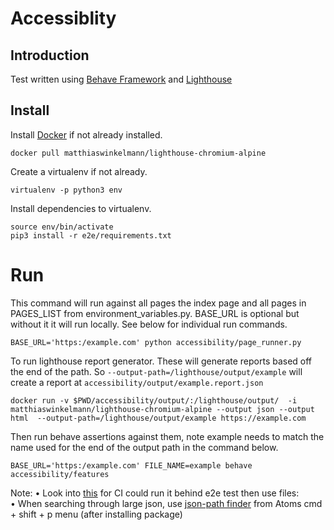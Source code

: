 # Accessiblity

## Introduction

Test written using [Behave Framework](http://pythonhosted.org/behave/) and [Lighthouse](https://github.com/GoogleChrome/lighthouse)


## Install

Install [Docker](https://store.docker.com/editions/community/docker-ce-desktop-mac) if not already installed.
```
docker pull matthiaswinkelmann/lighthouse-chromium-alpine
```
Create a virtualenv if not already.
```
virtualenv -p python3 env
```
Install dependencies to virtualenv.
```
source env/bin/activate
pip3 install -r e2e/requirements.txt
```

# Run
This command will run against all pages the index page and all pages in PAGES_LIST from environment_variables.py. BASE_URL is optional but without it it will run locally. See below for individual run commands.
```
BASE_URL='https:/example.com' python accessibility/page_runner.py
```


To run lighthouse report generator. These will generate reports based off the end of the path. So ```--output-path=/lighthouse/output/example``` will create a report at ```accessibility/output/example.report.json```

```
docker run -v $PWD/accessibility/output/:/lighthouse/output/  -i matthiaswinkelmann/lighthouse-chromium-alpine --output json --output html  --output-path=/lighthouse/output/example https://example.com
```

Then run behave assertions against them, note example needs to match the name used for the end of the output path in the command below.
```
BASE_URL='https:/example.com' FILE_NAME=example behave accessibility/features
```

Note:
• Look into [this](https://sites.google.com/a/chromium.org/chromedriver/logging/performance-log) for CI could run it behind e2e test then use files:
• When searching through large json, use [json-path finder](https://atom.io/packages/json-path-finder) from Atoms cmd + shift + p menu (after installing package)
